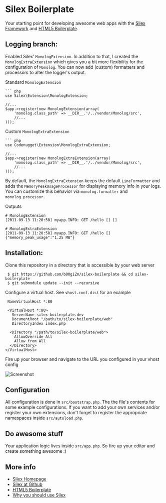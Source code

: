 Silex Boilerplate
=================

Your starting point for developing awesome web apps with the [Silex
Framework](http://silex.sensiolabs.org/) and [HTML5 Boilerplate](http://html5boilerplate.com/).

Logging branch:
---------------

Enabled Silex' `MonologExtension`. In addition to that, I created the
`MonologExtraExtension` which gives you a bit more flexibility for the
configuration of `Monolog`. You can now add (custom) formatters and
processors to alter the logger's output.

Standard `MonologExtension`

    ``` php
    use Silex\Extension\MonologExtension;

    //...
    $app->register(new MonologExtension(array(
        'monolog.class_path' => __DIR__.'/../vendor/Monolog/src',
        //...
    )));

Custom `MonologExtraExtension`

    ``` php
    use Codenugget\Extension\MonologExtraExtension;

    //...
    $app->register(new MonologExtraExtension(array(
        'monolog.class_path' => __DIR__.'/../vendor/Monolog/src',
        //...
    )));

By default, the `MonologExtraExtension` keeps the default
`LineFormatter` and adds the `MemoryPeakUsageProcessor` for displaying
memory info in your logs. You can customize this behavior via
`monolog.formatter` and `monolog.processor`.

Outputs

    # MonologExtension
    [2011-09-13 11:20:58] myapp.INFO: GET /hello [] []

    # MonologExtraExtension
    [2011-09-13 11:20:58] myapp.INFO: GET /hello [] {"memory_peak_usage":"1.25 MB"}


Installation:
-------------

Clone this repository in a directory that is accessible by your web server 

     $ git https://github.com/b00giZm/silex-boilerplate && cd silex-boilerplate
     $ git submodule update --init --recursive

Configure a virtual host. See `vhost.conf.dist` for an example

     NameVirtualHost *:80

     <VirtualHost *:80>
       ServerName silex-boilerplate.dev
       DocumentRoot "/path/to/silex-boilerplate/web"
       DirectoryIndex index.php

      <Directory "/path/to/silex-boilerplate/web">
        AllowOverride All
        Allow from All
      </Directory>
    </VirtualHost>

Fire up your browser and navigate to the URL you configured in your vhost config

![Screenshot](https://img.skitch.com/20110913-k8e3a7km7shd4q4bmtikqr63xb.jpg)

Configuration
-------------

All configuration is done in `src/bootstrap.php`. The the file's contents for some example configurations. If you want to add your own services and/or register your own extensions, don't forget to register the appropriate namespaces inside `src/autoload.php`.

Do awesome stuff
----------------

Your application logic lives inside `src/app.php`. So fire up your editor and create something awesome :)

More info
---------
* [Silex Homepage](http://silex.sensiolabs.org)
* [Silex at Github](https://github.com/fabpot/Silex)
* [HTML5 Boilerplate](http://html5boilerplate.com)
* [Why you should use Silex](http://codenugget.org/5-reasons-why-silex-is-king-of-all-php-micro)
